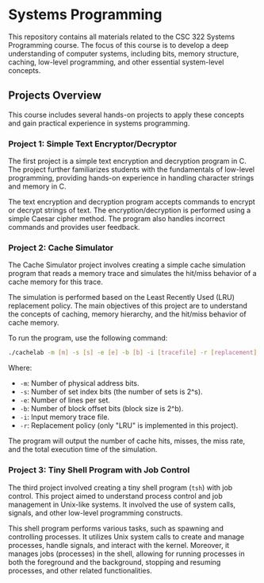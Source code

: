 # Systems Programming

This repository contains all materials related to the CSC 322 Systems Programming course. The focus of this course is to develop a deep understanding of computer systems, including bits, memory structure, caching, low-level programming, and other essential system-level concepts.

## Projects Overview

This course includes several hands-on projects to apply these concepts and gain practical experience in systems programming. 

### Project 1: Simple Text Encryptor/Decryptor

The first project is a simple text encryption and decryption program in C. The project further familiarizes students with the fundamentals of low-level programming, providing hands-on experience in handling character strings and memory in C.

The text encryption and decryption program accepts commands to encrypt or decrypt strings of text. The encryption/decryption is performed using a simple Caesar cipher method. The program also handles incorrect commands and provides user feedback.

### Project 2: Cache Simulator

The Cache Simulator project involves creating a simple cache simulation program that reads a memory trace and simulates the hit/miss behavior of a cache memory for this trace.

The simulation is performed based on the Least Recently Used (LRU) replacement policy. The main objectives of this project are to understand the concepts of caching, memory hierarchy, and the hit/miss behavior of cache memory.

To run the program, use the following command:

```bash
./cachelab -m [m] -s [s] -e [e] -b [b] -i [tracefile] -r [replacement]
```

Where:

- `-m`: Number of physical address bits.
- `-s`: Number of set index bits (the number of sets is 2^s).
- `-e`: Number of lines per set.
- `-b`: Number of block offset bits (block size is 2^b).
- `-i`: Input memory trace file.
- `-r`: Replacement policy (only "LRU" is implemented in this project).

The program will output the number of cache hits, misses, the miss rate, and the total execution time of the simulation.



### Project 3: Tiny Shell Program with Job Control

The third project involved creating a tiny shell program (`tsh`) with job control. This project aimed to understand process control and job management in Unix-like systems. It involved the use of system calls, signals, and other low-level programming constructs.

This shell program performs various tasks, such as spawning and controlling processes. It utilizes Unix system calls to create and manage processes, handle signals, and interact with the kernel. Moreover, it manages jobs (processes) in the shell, allowing for running processes in both the foreground and the background, stopping and resuming processes, and other related functionalities.
